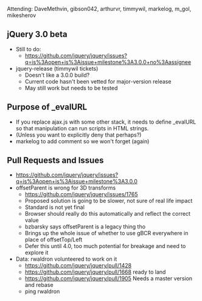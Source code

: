 Attending: DaveMethvin, gibson042, arthurvr, timmywil, markelog, m_gol, mikesherov

## jQuery 3.0 beta
* Still to do:
  - https://github.com/jquery/jquery/issues?q=is%3Aopen+is%3Aissue+milestone%3A3.0.0+no%3Aassignee
* jquery-release (timmywil tickets)
  - Doesn't like a 3.0.0 build?
  - Current code hasn't been vetted for major-version release
  - May still work but needs to be tested

## Purpose of _evalURL
* If you replace ajax.js with some other stack, it needs to define _evalURL so that manipulation can run scripts in HTML strings.
* (Unless you want to explicitly deny that perhaps?)
* markelog to add comment so we won't forget (again)

## Pull Requests and Issues
* https://github.com/jquery/jquery/issues?q=is%3Aopen+is%3Aissue+milestone%3A3.0.0
* offsetParent is wrong for 3D transforms
  - https://github.com/jquery/jquery/issues/1765
  - Proposed solution is going to be slower, not sure of real life impact
  - Standard is not yet final
  - Browser should really do this automatically and reflect the correct value
  - bzbarsky says offsetParent is a legacy thing tho
  - Brings up the whole issue of whether to use gBCR everywhere in place of offsetTop/Left
  - Defer this until 4.0, too much potential for breakage and need to explore it
* Data: rwaldron volunteered to work on it
  - https://github.com/jquery/jquery/pull/1428
  - https://github.com/jquery/jquery/pull/1668 ready to land
  - https://github.com/jquery/jquery/pull/1905 Needs a master version and rebase
  - ping rwaldron
